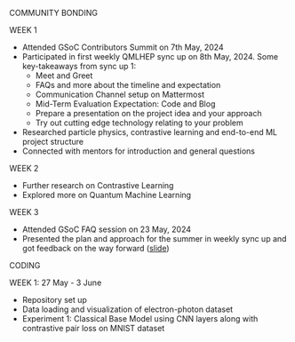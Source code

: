 COMMUNITY BONDING

WEEK 1
- Attended GSoC Contributors Summit on 7th May, 2024
- Participated in first weekly QMLHEP sync up on 8th May, 2024. Some key-takeaways from sync up 1:
	- Meet and Greet
	- FAQs and more about the timeline and expectation
	- Communication Channel setup on Mattermost
	- Mid-Term Evaluation Expectation: Code and Blog
	- Prepare a presentation on the project idea and your approach
	- Try out cutting edge technology relating to your problem
- Researched particle physics, contrastive learning and end-to-end ML project structure 
- Connected with mentors for introduction and general questions

WEEK 2
- Further research on Contrastive Learning
- Explored more on Quantum Machine Learning

WEEK 3
- Attended GSoC FAQ session on 23 May, 2024
- Presented the plan and approach for the summer in weekly sync up and got feedback on the way forward ([slide](!slides/ML4Sci-QuantumContrastiveLearning.pdf))

</hr>

CODING

WEEK 1: 27 May - 3 June
- Repository set up
- Data loading and visualization of electron-photon dataset
- Experiment 1: Classical Base Model using CNN layers along with contrastive pair loss on MNIST dataset 
